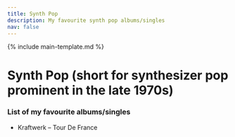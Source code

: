 ```yaml
---
title: Synth Pop
description: My favourite synth pop albums/singles
nav: false
---
```


{% include main-template.md %}

# Synth Pop (short for synthesizer pop prominent in the late 1970s)

### List of my favourite albums/singles

* Kraftwerk ‎– Tour De France
